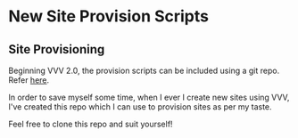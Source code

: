 # New Site Provision Scripts

## Site Provisioning

Beginning VVV 2.0, the provision scripts can be included using a git repo. Refer [here](https://tomjn.com/2017/01/16/whats-new-vvv-2-0/).

In order to save myself some time, when I ever I create new sites using VVV, I've created this repo which I can use to provision sites as per my taste.

Feel free to clone this repo and suit yourself!
